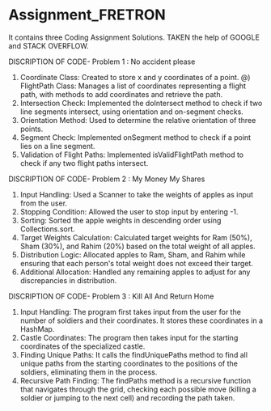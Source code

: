 # Assignment_FRETRON
It contains three Coding Assignment Solutions.
TAKEN the help of GOOGLE and STACK OVERFLOW.

DISCRIPTION OF CODE-
Problem 1 : No accident please
1) Coordinate Class: Created to store x and y coordinates of a point.
@) FlightPath Class: Manages a list of coordinates representing a flight path, with methods to add coordinates and retrieve the path.
3) Intersection Check: Implemented the doIntersect method to check if two line segments intersect, using orientation and on-segment checks.
4) Orientation Method: Used to determine the relative orientation of three points.
5) Segment Check: Implemented onSegment method to check if a point lies on a line segment.
6) Validation of Flight Paths: Implemented isValidFlightPath method to check if any two flight paths intersect.

DISCRIPTION OF CODE-
Problem 2 : My Money My Shares
1) Input Handling: Used a Scanner to take the weights of apples as input from the user.
2) Stopping Condition: Allowed the user to stop input by entering -1.
3) Sorting: Sorted the apple weights in descending order using Collections.sort.
4) Target Weights Calculation: Calculated target weights for Ram (50%), Sham (30%), and Rahim (20%) based on the total weight of all apples.
5) Distribution Logic: Allocated apples to Ram, Sham, and Rahim while ensuring that each person's total weight does not exceed their target.
6) Additional Allocation: Handled any remaining apples to adjust for any discrepancies in distribution.

DISCRIPTION OF CODE-
Problem 3 : Kill All And Return Home
1) Input Handling: The program first takes input from the user for the number of soldiers and their coordinates. It stores these coordinates in a HashMap.
2) Castle Coordinates: The program then takes input for the starting coordinates of the specialized castle.
3) Finding Unique Paths: It calls the findUniquePaths method to find all unique paths from the starting coordinates to the positions of the soldiers, eliminating them in the process.
4) Recursive Path Finding: The findPaths method is a recursive function that navigates through the grid, checking each possible move (killing a soldier or jumping to the next cell) and recording the path taken.
